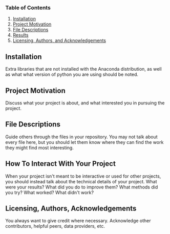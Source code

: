 
### Table of Contents

1. [Installation](#example)
2. [Project Motivation](#example2)
3. [File Descriptions](#third-example)
4. [Results](#example)
5. [Licensing, Authors, and Acknowledgements](#example2)

## Installation 

Extra libraries that are not installed with the Anaconda distribution, as well as what what version of python you are using should be noted.

## Project Motivation

Discuss what your project is about, and what interested you in pursuing the project.

## File Descriptions 

Guide others through the files in your repository.  You may not talk about every file here, but you should let them know where they can find the work they might find most interesting.

## How To Interact With Your Project

When your project isn't meant to be interactive or used for other projects, you should instead talk about the technical details of your project.  What were your results?  What did you do to improve them?  What methods did you try?  What worked?  What didn't work?

## Licensing, Authors, Acknowledgements

You always want to give credit where necessary.  Acknowledge other contributors, helpful peers, data providers, etc.  

